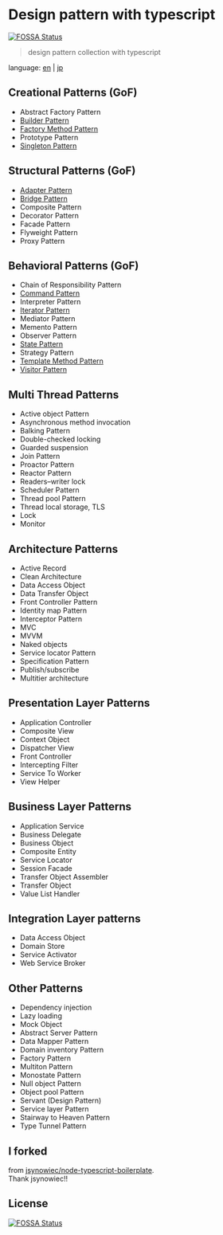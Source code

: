 # Design pattern with typescript
[![FOSSA Status](https://app.fossa.io/api/projects/git%2Bgithub.com%2Ftomatoaiu%2FDesignPattern.svg?type=shield)](https://app.fossa.io/projects/git%2Bgithub.com%2Ftomatoaiu%2FDesignPattern?ref=badge_shield)

> design pattern collection with typescript

language: [en](./README.md) | [jp](./README.jp.md)

## Creational Patterns (GoF)
- Abstract Factory Pattern
- [Builder Pattern](./src/creational-patterns/builder-pattern/builder.ts)
- [Factory Method Pattern](./src/creational-patterns/factory-method-pattern/factory-method.ts)
- Prototype Pattern
- [Singleton Pattern](./src/creational-patterns/singleton-pattern/singleton.ts)

## Structural Patterns (GoF)
- [Adapter Pattern](./src/structural-patterns/adapter-pattern/adapter.ts)
- [Bridge Pattern](./src/structural-patterns/bridge-pattern/bridge.ts)
- Composite Pattern
- Decorator Pattern
- Facade Pattern
- Flyweight Pattern
- Proxy Pattern

## Behavioral Patterns (GoF)
- Chain of Responsibility Pattern
- [Command Pattern](./src/behavioral-patterns/command-pattern/command.ts)
- Interpreter Pattern
- [Iterator Pattern](./src/behavioral-patterns/iterator-pattern/iterator.ts)
- Mediator Pattern
- Memento Pattern
- Observer Pattern
- [State Pattern](./src/behavioral-patterns/state-pattern/state.ts)
- Strategy Pattern
- [Template Method Pattern](./src/behavioral-patterns/template-method-pattern/template-method.ts)
- [Visitor Pattern](./src/behavioral-patterns/visitor-pattern/visitor.ts)

## Multi Thread Patterns
- Active object Pattern
- Asynchronous method invocation
- Balking Pattern
- Double-checked locking
- Guarded suspension
- Join Pattern
- Proactor Pattern
- Reactor Pattern
- Readers–writer lock
- Scheduler Pattern
- Thread pool Pattern
- Thread local storage, TLS
- Lock
- Monitor

## Architecture Patterns
- Active Record
- Clean Architecture
- Data Access Object
- Data Transfer Object
- Front Controller Pattern
- Identity map Pattern
- Interceptor Pattern
- MVC
- MVVM
- Naked objects
- Service locator Pattern
- Specification Pattern
- Publish/subscribe
- Multitier architecture

## Presentation Layer Patterns
- Application Controller
- Composite View
- Context Object
- Dispatcher View
- Front Controller
- Intercepting Filter
- Service To Worker
- View Helper

## Business Layer Patterns
- Application Service
- Business Delegate
- Business Object
- Composite Entity
- Service Locator
- Session Facade
- Transfer Object Assembler
- Transfer Object
- Value List Handler

##  Integration Layer patterns
- Data Access Object
- Domain Store
- Service Activator
- Web Service Broker

## Other Patterns
- Dependency injection
- Lazy loading
- Mock Object
- Abstract Server Pattern
- Data Mapper Pattern
- Domain inventory Pattern
- Factory Pattern
- Multiton Pattern
- Monostate Pattern
- Null object Pattern
- Object pool Pattern
- Servant (Design Pattern)
- Service layer Pattern
- Stairway to Heaven Pattern
- Type Tunnel Pattern

## I forked
from [jsynowiec/node-typescript-boilerplate](https://github.com/jsynowiec/node-typescript-boilerplate).  
Thank jsynowiec!!  


## License
[![FOSSA Status](https://app.fossa.io/api/projects/git%2Bgithub.com%2Ftomatoaiu%2FDesignPattern.svg?type=large)](https://app.fossa.io/projects/git%2Bgithub.com%2Ftomatoaiu%2FDesignPattern?ref=badge_large)